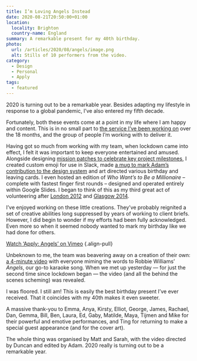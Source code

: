 ```yaml
---
title: I’m Loving Angels Instead
date: 2020-08-21T20:50:00+01:00
location:
  locality: Brighton
  country-name: England
summary: A remarkable present for my 40th birthday.
photo:
  url: /articles/2020/08/angels/image.png
  alt: Stills of 10 performers from the video.
category:
  - Design
  - Personal
  - Apply
tags:
  - featured
---
```

2020 is turning out to be a remarkable year. Besides adapting my lifestyle in response to a global pandemic, I’ve also entered my fifth decade.

Fortunately, both these events come at a point in my life where I am happy and content. This is in no small part to [the service I’ve been working on][1] over the 18 months, and the group of people I’m working with to deliver it.

Having got so much from working with my team, when lockdown came into effect, I felt it was important to keep everyone entertained and amused. Alongside designing [mission patches to celebrate key project milestones][2], I created custom emoji for use in Slack, made [a mug to mark Adam’s contribution to the design system][3] and art directed various birthday and leaving cards. I even hosted an edition of <cite>Who Want’s to Be a Millionaire</cite> – complete with fastest finger first rounds – designed and operated entirely within Google Slides. I began to think of this as my third great act of volunteering after [London 2012][4] and [Glasgow 2014][5].

I’ve enjoyed working on these little creations. They’ve probably reignited a set of creative abilities long suppressed by years of working to client briefs. However, I did begin to wonder if my efforts had been fully acknowledged. Even more so when it seemed nobody wanted to mark my birthday like we had done for others.

[Watch ‘Apply: Angels’ on Vimeo](https://vimeo.com/450172631)
{.align-pull}

Unbeknown to me, the team was beavering away on a creation of their own: [a 4-minute video][6] with everyone miming the words to Robbie Williams’ <cite>Angels</cite>, our go-to karaoke song. When we met up yesterday — for just the second time since lockdown began — the video (and all the behind the scenes scheming) was revealed.

I was floored. I still am! This is easily the best birthday present I’ve ever received. That it coincides with my 40th makes it even sweeter.

A massive thank-you to Emma, Anya, Kirsty, Elliot, George, James, Rachael, Dan, Gemma, Bill, Ben, Laura, Ed, Gaby, Matilde, Maya, Tijmen and Mike for their powerful and emotive performances, and Ting for returning to make a special guest appearance (and for the cover art).

The whole thing was organised by Matt and Sarah, with the video directed by Duncan and edited by Adam. 2020 really is turning out to be a remarkable year.

[1]: https://www.apply-for-teacher-training.service.gov.uk/candidate
[2]: https://dribbble.com/paulrobertlloyd/tags/patch
[3]: https://twitter.com/adambsilver/status/1240304161016684545?s=20
[4]: /2012/09/games_maker/
[5]: /2014/08/clyde_sider/
[6]: https://vimeo.com/450172631
